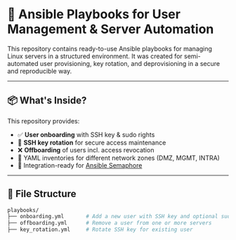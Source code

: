 # 🧰 Ansible Playbooks for User Management & Server Automation

This repository contains ready-to-use Ansible playbooks for managing Linux servers in a structured environment. It was created for semi-automated user provisioning, key rotation, and deprovisioning in a secure and reproducible way.

---

## 📦 What's Inside?

This repository provides:

- ✅ **User onboarding** with SSH key & sudo rights
- 🔐 **SSH key rotation** for secure access maintenance
- ❌ **Offboarding** of users incl. access revocation
- 📂 YAML inventories for different network zones (DMZ, MGMT, INTRA)
- 🧩 Integration-ready for [Ansible Semaphore](https://github.com/ansible-semaphore/semaphore)

---

## 📁 File Structure

```bash
playbooks/
├── onboarding.yml       # Add a new user with SSH key and optional sudo
├── offboarding.yml      # Remove a user from one or more servers
├── key_rotation.yml     # Rotate SSH key for existing user
